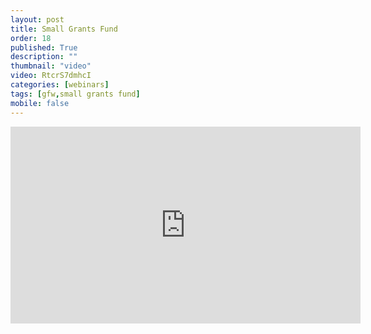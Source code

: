 ```yaml
---
layout: post
title: Small Grants Fund
order: 18
published: True
description: ""
thumbnail: "video"
video: RtcrS7dmhcI
categories: [webinars]
tags: [gfw,small grants fund]
mobile: false
---
```





<div id="desktopContent" class="content">
  <div class="video">
    <iframe width="560" height="315" src="https://www.youtube.com/embed/RtcrS7dmhcI" frameborder="0" allowfullscreen></iframe>
  </div>
</div>

<div id="mobileContent" class="content">
</div>